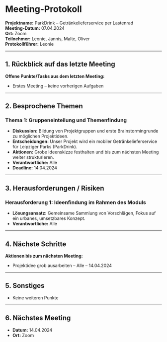 # Meeting-Protokoll

**Projektname:** ParkDrink – Getränkelieferservice per Lastenrad  
**Meeting-Datum:** 07.04.2024  
**Ort:** Zoom  
**Teilnehmer:** Leonie, Jannis, Malte, Oliver  
**Protokollführer:** Leonie 

---

## 1. Rückblick auf das letzte Meeting
**Offene Punkte/Tasks aus dem letzten Meeting:**
- Erstes Meeting – keine vorherigen Aufgaben

---

## 2. Besprochene Themen

### Thema 1: Gruppeneinteilung und Themenfindung
- **Diskussion:** Bildung von Projektgruppen und erste Brainstormingrunde zu möglichen Projektideen.
- **Entscheidungen:** Unser Projekt wird ein mobiler Getränkelieferservice für Leipziger Parks (ParkDrink).
- **Aktionen:** Grobe Ideenskizze festhalten und bis zum nächsten Meeting weiter strukturieren.
- **Verantwortliche:** Alle
- **Deadline:** 14.04.2024

---

## 3. Herausforderungen / Risiken
### Herausforderung 1: Ideenfindung im Rahmen des Moduls
- **Lösungsansatz:** Gemeinsame Sammlung von Vorschlägen, Fokus auf ein urbanes, umsetzbares Konzept.
- **Verantwortliche:** Alle

---

## 4. Nächste Schritte
**Aktionen bis zum nächsten Meeting:**
- Projektidee grob ausarbeiten – Alle – 14.04.2024

---

## 5. Sonstiges
- Keine weiteren Punkte

---

## 6. Nächstes Meeting
- **Datum:** 14.04.2024    
- **Ort:** Zoom  

